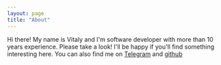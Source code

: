 ```yaml
---
layout: page
title: "About"
---
```


Hi there! My name is Vitaly and I'm software developer with more than 10 years experience. Please take a look! I'll be happy if you'll find something interesting here. You can also find me on [Telegram](https://t.me/overtimehate) and [github](https://github.com/ondator)